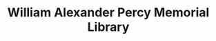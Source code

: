 ---
layout: repo
title: "William Alexander Percy Memorial Library"
id: 23845
permalink: repos/23845/
---